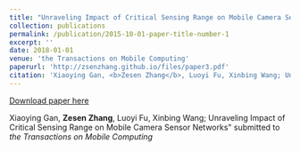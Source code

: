 ```yaml
---
title: "Unraveling Impact of Critical Sensing Range on Mobile Camera Sensor Networks"
collection: publications
permalink: /publication/2015-10-01-paper-title-number-1
excerpt: ''
date: 2018-01-01
venue: 'the Transactions on Mobile Computing'
paperurl: 'http://zsenzhang.github.io/files/paper3.pdf'
citation: 'Xiaoying Gan, <b>Zesen Zhang</b>, Luoyi Fu, Xinbing Wang; Unraveling Impact of Critical Sensing Range on Mobile Camera Sensor Networks&quot; submitted to <i>the Transactions on Mobile Computing</i>'
---
```



[Download paper here](http://zsenzhang.github.io/files/paper3.pdf)

Xiaoying Gan, <b>Zesen Zhang</b>, Luoyi Fu, Xinbing Wang; Unraveling Impact of Critical Sensing Range on Mobile Camera Sensor Networks&quot; submitted to <i>the Transactions on Mobile Computing</i>

